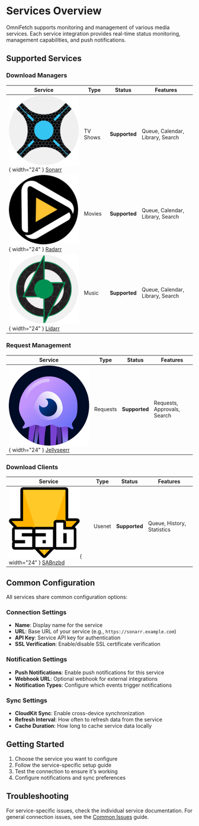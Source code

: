 # Services Overview

OmniFetch supports monitoring and management of various media services. Each service integration
provides real-time status monitoring, management capabilities, and push notifications.

## Supported Services

### Download Managers

| Service | Type | Status | Features |
|---------|------|--------|----------|
| ![Sonarr](../assets/images/service-icons/sonarr-logo.png){ width="24" } [Sonarr](sonarr/index.md) | TV Shows | **Supported** | Queue, Calendar, Library, Search |
| ![Radarr](../assets/images/service-icons/radarr-logo.png){ width="24" } [Radarr](radarr/index.md) | Movies | **Supported** | Queue, Calendar, Library, Search |
| ![Lidarr](../assets/images/service-icons/lidarr-logo.png){ width="24" } [Lidarr](lidarr/index.md) | Music | **Supported** | Queue, Calendar, Library, Search |

### Request Management

| Service | Type | Status | Features |
|---------|------|--------|----------|
| ![Jellyseerr](../assets/images/service-icons/jellyseerr-logo.png){ width="24" } [Jellyseerr](jellyseerr/index.md) | Requests | **Supported** | Requests, Approvals, Search |

### Download Clients

| Service | Type | Status | Features |
|---------|------|--------|----------|
| ![SABnzbd](../assets/images/service-icons/sabnzbd-logo.png){ width="24" } [SABnzbd](sabnzbd/index.md) | Usenet | **Supported** | Queue, History, Statistics |

## Common Configuration

All services share common configuration options:

### Connection Settings

- **Name**: Display name for the service
- **URL**: Base URL of your service (e.g., `https://sonarr.example.com`)
- **API Key**: Service API key for authentication
- **SSL Verification**: Enable/disable SSL certificate verification

### Notification Settings

- **Push Notifications**: Enable push notifications for this service
- **Webhook URL**: Optional webhook for external integrations
- **Notification Types**: Configure which events trigger notifications

### Sync Settings

- **CloudKit Sync**: Enable cross-device synchronization
- **Refresh Interval**: How often to refresh data from the service
- **Cache Duration**: How long to cache service data locally

## Getting Started

1. Choose the service you want to configure
2. Follow the service-specific setup guide
3. Test the connection to ensure it's working
4. Configure notifications and sync preferences

## Troubleshooting

For service-specific issues, check the individual service documentation. For general connection issues,
see the [Common Issues](../troubleshooting/common-issues.md) guide.
